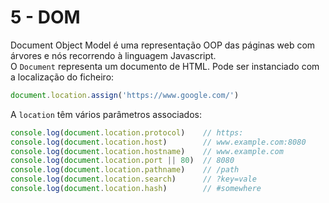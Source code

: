 # 5 - DOM

Document Object Model é uma representação OOP das páginas web com árvores e nós recorrendo à linguagem Javascript. <br>
O `Document` representa um documento de HTML. Pode ser instanciado com a localização do ficheiro:

```js
document.location.assign('https://www.google.com/')
```

A `location` têm vários parâmetros associados:

```js
console.log(document.location.protocol)    // https:
console.log(document.location.host)        // www.example.com:8080
console.log(document.location.hostname)    // www.example.com
console.log(document.location.port || 80)  // 8080
console.log(document.location.pathname)    // /path
console.log(document.location.search)      // ?key=vale
console.log(document.location.hash)        // #somewhere
```